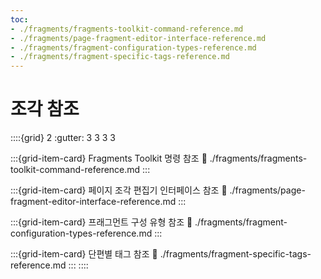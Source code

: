 ```yaml
---
toc:
- ./fragments/fragments-toolkit-command-reference.md
- ./fragments/page-fragment-editor-interface-reference.md
- ./fragments/fragment-configuration-types-reference.md
- ./fragments/fragment-specific-tags-reference.md
---
```

# 조각 참조

::::{grid} 2
:gutter: 3 3 3 3

:::{grid-item-card} Fragments Toolkit 명령 참조
:link: ./fragments/fragments-toolkit-command-reference.md
:::

:::{grid-item-card} 페이지 조각 편집기 인터페이스 참조
:link: ./fragments/page-fragment-editor-interface-reference.md
:::

:::{grid-item-card} 프래그먼트 구성 유형 참조
:link: ./fragments/fragment-configuration-types-reference.md
:::

:::{grid-item-card} 단편별 태그 참조
:link: ./fragments/fragment-specific-tags-reference.md
:::
::::
